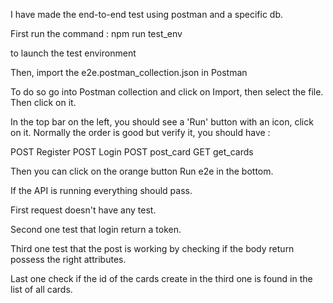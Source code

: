 I have made the end-to-end test using postman and a specific db.

First run the command : npm run test_env

to launch the test environment

Then, import the e2e.postman_collection.json in Postman

To do so go into Postman collection and click on Import, then select the file.
Then click on it.

In the top bar on the left, you should see a 'Run' button with an icon, click on it.
Normally the order is good but verify it, you should have :

POST Register
POST Login
POST post_card
GET get_cards

Then you can click on the orange button Run e2e in the bottom.

If the API is running everything should pass.

First request doesn't have any test.

Second one test that login return a token.

Third one test that the post is working by checking if the body return possess the right attributes.

Last one check if the id of the cards create in the third one is found in the list of all cards.
